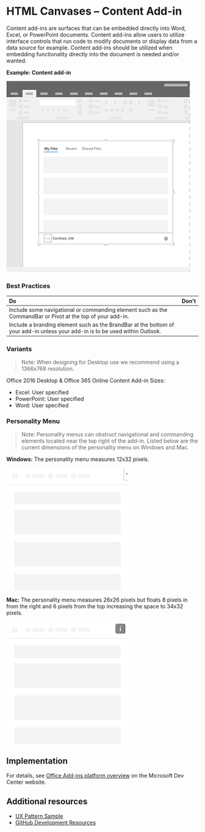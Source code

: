 # HTML Canvases – Content Add-in
 
Content add-ins are surfaces that can be embedded directly into Word, Excel, or PowerPoint documents. Content add-ins allow users to utilize interface controls that run code to modify documents or display data from a data source for example. Content add-ins should be utilized when embedding functionality directly into the document is needed and/or wanted.  

**Example: Content add-in**

![An example image displaying a typical layout for content add-ins.](../images/overview_withApp_content.png)

### Best Practices

|**Do**|**Don't**|
|:-----|:--------|
|Include some navigational or commanding element such as the CommandBar or Pivot at the top of your add-in.| |
|Include a branding element such as the BrandBar at the bottom of your add-in unless your add-in is to be used within Outlook.| |

### Variants

> Note: When designing for Desktop use we recommend using a 1366x768 resolution. 

Office 2016 Desktop & Office 365 Online Content Add-in Sizes:
* Excel: User specified
* PowerPoint: User specified
* Word: User specified

### Personality Menu

> Note: Personality menus can obstruct navigational and commanding elements located near the top right of the add-in. Listed below are the current dimensions of the personality menu on Windows and Mac.

**Windows:** The personality menu measures 12x32 pixels.

![Image showing the personality meny on Windows Desktop](../images/personalityMenu_Win.png)

**Mac:** The personality menu measures 26x26 pixels but floats 8 pixels in from the right and 6 pixels from the top increasing the space to 34x32 pixels.

![Image showing the personality meny on Mac Desktop](../images/personalityMenu_Mac.png)

## Implementation

For details, see [Office Add-ins platform overview](https://dev.office.com/docs/add-ins/overview/office-add-ins) on the Microsoft Dev Center website.

## Additional resources

* [UX Pattern Sample](https://office.visualstudio.com/DefaultCollection/OC/_git/GettingStarted-FabricReact)
* [GitHub Development Resources](https://github.com/OfficeDev/Office-Add-in-UX-Design-Patterns-Code)

